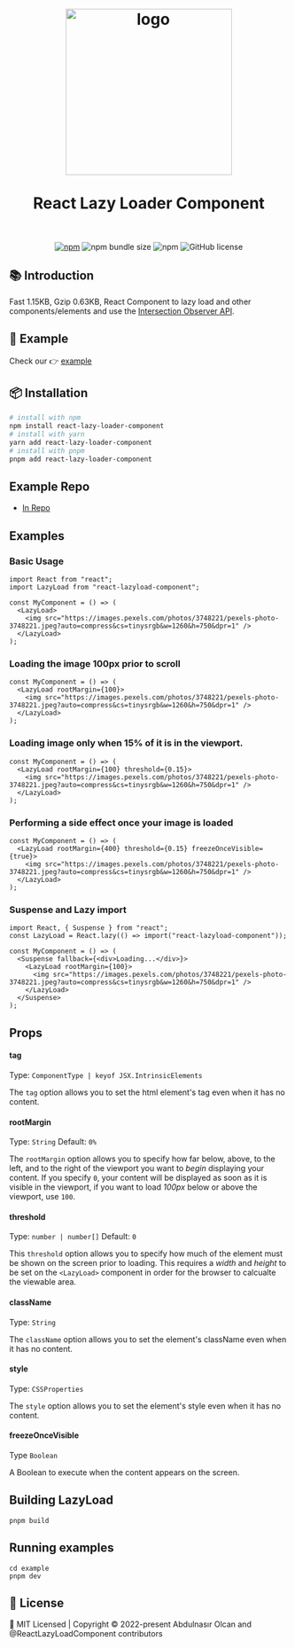 <h1 align="center">
  <br>
    <img src="https://github.com/jsdeveloperr/react-lazyload-component/blob/master/example/public/assets/logo-lazy.gif" alt="logo" width="300">
  <br><br>
  React Lazy Loader Component
  <br>
  <br>
</h1>

<div align="center">

[![npm](https://img.shields.io/npm/v/react-lazyload-component?style=flat-square)](https://www.npmjs.com/package/react-lazyload-component)
![npm bundle size](https://img.shields.io/bundlephobia/minzip/react-lazyload-component?style=flat-square)
![npm](https://img.shields.io/npm/dt/react-lazyload-component?style=flat-square)
![GitHub license](https://img.shields.io/npm/l/react-lazyload-component?style=flat-square)

</div>

## :books: Introduction

Fast 1.15KB, Gzip 0.63KB, React Component to lazy load and other components/elements and use the [Intersection Observer API](https://developer.mozilla.org/en-US/docs/Web/API/Intersection_Observer_API).

## :rocket: Example

Check our 👉 [example](https://codesandbox.io/p/sandbox/react-lazy-load-component-m5mkpv)

## :package: Installation

```bash
# install with npm
npm install react-lazy-loader-component
# install with yarn
yarn add react-lazy-loader-component
# install with pnpm
pnpm add react-lazy-loader-component
```

## Example Repo

- [In Repo](https://github.com/jsdeveloperr/react-lazyload-component/blob/master/example)

## Examples

### Basic Usage

```tsx
import React from "react";
import LazyLoad from "react-lazyload-component";

const MyComponent = () => (
  <LazyLoad>
    <img src="https://images.pexels.com/photos/3748221/pexels-photo-3748221.jpeg?auto=compress&cs=tinysrgb&w=1260&h=750&dpr=1" />
  </LazyLoad>
);
```

### Loading the image 100px prior to scroll

```tsx
const MyComponent = () => (
  <LazyLoad rootMargin={100}>
    <img src="https://images.pexels.com/photos/3748221/pexels-photo-3748221.jpeg?auto=compress&cs=tinysrgb&w=1260&h=750&dpr=1" />
  </LazyLoad>
);
```

### Loading image only when 15% of it is in the viewport.

```tsx
const MyComponent = () => (
  <LazyLoad rootMargin={100} threshold={0.15}>
    <img src="https://images.pexels.com/photos/3748221/pexels-photo-3748221.jpeg?auto=compress&cs=tinysrgb&w=1260&h=750&dpr=1" />
  </LazyLoad>
);
```

### Performing a side effect once your image is loaded

```tsx
const MyComponent = () => (
  <LazyLoad rootMargin={400} threshold={0.15} freezeOnceVisible={true}>
    <img src="https://images.pexels.com/photos/3748221/pexels-photo-3748221.jpeg?auto=compress&cs=tinysrgb&w=1260&h=750&dpr=1" />
  </LazyLoad>
);
```

### Suspense and Lazy import

```tsx
import React, { Suspense } from "react";
const LazyLoad = React.lazy(() => import("react-lazyload-component"));

const MyComponent = () => (
  <Suspense fallback={<div>Loading...</div>}>
    <LazyLoad rootMargin={100}>
      <img src="https://images.pexels.com/photos/3748221/pexels-photo-3748221.jpeg?auto=compress&cs=tinysrgb&w=1260&h=750&dpr=1" />
    </LazyLoad>
  </Suspense>
);
```

## Props

#### tag

Type: `ComponentType | keyof JSX.IntrinsicElements`

The `tag` option allows you to set the html element's tag even when it has no content.

#### rootMargin

Type: `String` Default: `0%`

The `rootMargin` option allows you to specify how far below, above, to the left, and to the right of the viewport you want to _begin_ displaying your content. If you specify `0`, your content will be displayed as soon as it is visible in the viewport, if you want to load _100px_ below or above the viewport, use `100`.

#### threshold

Type: `number | number[]` Default: `0`

This `threshold` option allows you to specify how much of the element must be shown on the screen prior to loading. This requires a _width_ and _height_ to be set on the `<LazyLoad>` component in order for the browser to calcualte the viewable area.

#### className

Type: `String`

The `className` option allows you to set the element's className even when it has no content.

#### style

Type: `CSSProperties`

The `style` option allows you to set the element's style even when it has no content.

#### freezeOnceVisible

Type `Boolean`

A Boolean to execute when the content appears on the screen.

## Building LazyLoad

```
pnpm build
```

## Running examples

```
cd example
pnpm dev
```

## 📄 License

<div calign="center">
    🍁 MIT Licensed | Copyright © 2022-present Abdulnasır Olcan and @ReactLazyLoadComponent contributors
</div>
